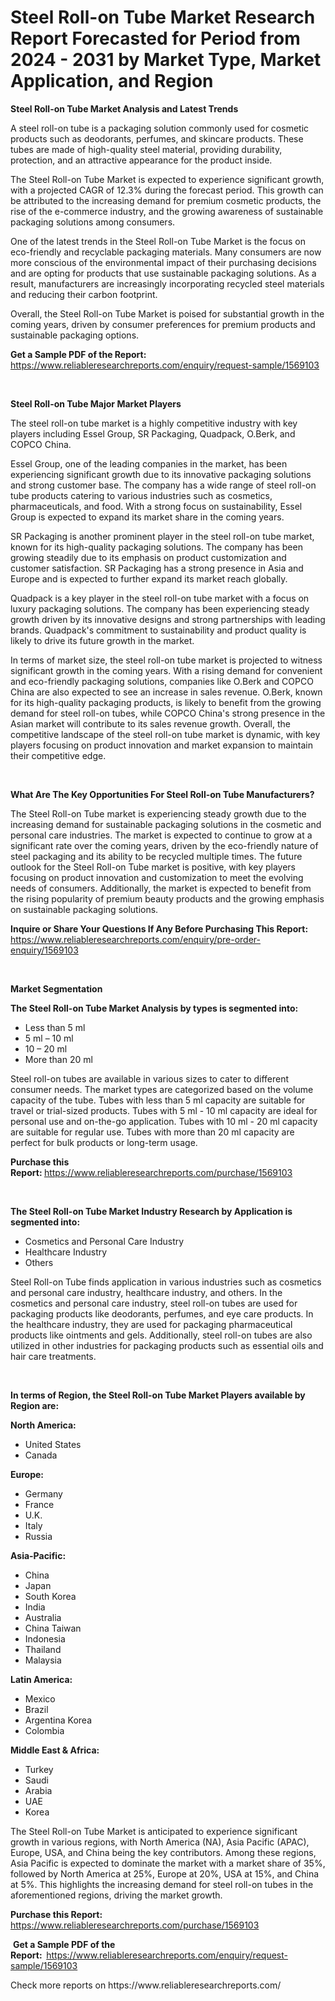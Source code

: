 <p><h1>Steel Roll-on Tube Market Research Report Forecasted for Period from 2024 -  2031 by Market Type, Market Application, and Region</h1></p><p><strong>Steel Roll-on Tube Market Analysis and Latest Trends</strong></p>
<p><p>A steel roll-on tube is a packaging solution commonly used for cosmetic products such as deodorants, perfumes, and skincare products. These tubes are made of high-quality steel material, providing durability, protection, and an attractive appearance for the product inside.</p><p>The Steel Roll-on Tube Market is expected to experience significant growth, with a projected CAGR of 12.3% during the forecast period. This growth can be attributed to the increasing demand for premium cosmetic products, the rise of the e-commerce industry, and the growing awareness of sustainable packaging solutions among consumers.</p><p>One of the latest trends in the Steel Roll-on Tube Market is the focus on eco-friendly and recyclable packaging materials. Many consumers are now more conscious of the environmental impact of their purchasing decisions and are opting for products that use sustainable packaging solutions. As a result, manufacturers are increasingly incorporating recycled steel materials and reducing their carbon footprint.</p><p>Overall, the Steel Roll-on Tube Market is poised for substantial growth in the coming years, driven by consumer preferences for premium products and sustainable packaging options.</p></p>
<p><strong>Get a Sample PDF of the Report:&nbsp;</strong> <a href="https://www.reliableresearchreports.com/enquiry/request-sample/1569103">https://www.reliableresearchreports.com/enquiry/request-sample/1569103</a></p>
<p>&nbsp;</p>
<p><strong>Steel Roll-on Tube Major Market Players</strong></p>
<p><p>The steel roll-on tube market is a highly competitive industry with key players including Essel Group, SR Packaging, Quadpack, O.Berk, and COPCO China. </p><p>Essel Group, one of the leading companies in the market, has been experiencing significant growth due to its innovative packaging solutions and strong customer base. The company has a wide range of steel roll-on tube products catering to various industries such as cosmetics, pharmaceuticals, and food. With a strong focus on sustainability, Essel Group is expected to expand its market share in the coming years.</p><p>SR Packaging is another prominent player in the steel roll-on tube market, known for its high-quality packaging solutions. The company has been growing steadily due to its emphasis on product customization and customer satisfaction. SR Packaging has a strong presence in Asia and Europe and is expected to further expand its market reach globally.</p><p>Quadpack is a key player in the steel roll-on tube market with a focus on luxury packaging solutions. The company has been experiencing steady growth driven by its innovative designs and strong partnerships with leading brands. Quadpack's commitment to sustainability and product quality is likely to drive its future growth in the market.</p><p>In terms of market size, the steel roll-on tube market is projected to witness significant growth in the coming years. With a rising demand for convenient and eco-friendly packaging solutions, companies like O.Berk and COPCO China are also expected to see an increase in sales revenue. O.Berk, known for its high-quality packaging products, is likely to benefit from the growing demand for steel roll-on tubes, while COPCO China's strong presence in the Asian market will contribute to its sales revenue growth. Overall, the competitive landscape of the steel roll-on tube market is dynamic, with key players focusing on product innovation and market expansion to maintain their competitive edge.</p></p>
<p>&nbsp;</p>
<p><strong>What Are The Key Opportunities For Steel Roll-on Tube Manufacturers?</strong></p>
<p><p>The Steel Roll-on Tube market is experiencing steady growth due to the increasing demand for sustainable packaging solutions in the cosmetic and personal care industries. The market is expected to continue to grow at a significant rate over the coming years, driven by the eco-friendly nature of steel packaging and its ability to be recycled multiple times. The future outlook for the Steel Roll-on Tube market is positive, with key players focusing on product innovation and customization to meet the evolving needs of consumers. Additionally, the market is expected to benefit from the rising popularity of premium beauty products and the growing emphasis on sustainable packaging solutions.</p></p>
<p><strong>Inquire or Share Your Questions If Any Before Purchasing This Report:</strong> <a href="https://www.reliableresearchreports.com/enquiry/pre-order-enquiry/1569103">https://www.reliableresearchreports.com/enquiry/pre-order-enquiry/1569103</a></p>
<p>&nbsp;</p>
<p><strong>Market Segmentation</strong></p>
<p><strong>The Steel Roll-on Tube Market Analysis by types is segmented into:</strong></p>
<p><ul><li>Less than 5 ml</li><li>5 ml – 10 ml</li><li>10 – 20 ml</li><li>More than 20 ml</li></ul></p>
<p><p>Steel roll-on tubes are available in various sizes to cater to different consumer needs. The market types are categorized based on the volume capacity of the tube. Tubes with less than 5 ml capacity are suitable for travel or trial-sized products. Tubes with 5 ml - 10 ml capacity are ideal for personal use and on-the-go application. Tubes with 10 ml - 20 ml capacity are suitable for regular use. Tubes with more than 20 ml capacity are perfect for bulk products or long-term usage.</p></p>
<p><strong>Purchase this Report:&nbsp;</strong><a href="https://www.reliableresearchreports.com/purchase/1569103">https://www.reliableresearchreports.com/purchase/1569103</a></p>
<p>&nbsp;</p>
<p><strong>The Steel Roll-on Tube Market Industry Research by Application is segmented into:</strong></p>
<p><ul><li>Cosmetics and Personal Care Industry</li><li>Healthcare Industry</li><li>Others</li></ul></p>
<p><p>Steel Roll-on Tube finds application in various industries such as cosmetics and personal care industry, healthcare industry, and others. In the cosmetics and personal care industry, steel roll-on tubes are used for packaging products like deodorants, perfumes, and eye care products. In the healthcare industry, they are used for packaging pharmaceutical products like ointments and gels. Additionally, steel roll-on tubes are also utilized in other industries for packaging products such as essential oils and hair care treatments.</p></p>
<p>&nbsp;</p>
<p><strong>In terms of Region, the Steel Roll-on Tube Market Players available by Region are:</strong></p>
<p>
    <p> <strong> North America: </strong>
        <ul>
            <li>United States</li>
            <li>Canada</li>
        </ul>
        </p> 
    <p> <strong> Europe: </strong>
        <ul>
            <li>Germany</li>
            <li>France</li>
            <li>U.K.</li>
            <li>Italy</li>
            <li>Russia</li>
        </ul>
        </p> 
    <p> <strong> Asia-Pacific: </strong>
        <ul>
            <li>China</li>
            <li>Japan</li>
            <li>South Korea</li>
            <li>India</li>
            <li>Australia</li>
            <li>China Taiwan</li>
            <li>Indonesia</li>
            <li>Thailand</li>
            <li>Malaysia</li>
        </ul>
        </p> 
    <p> <strong> Latin America: </strong>
        <ul>
            <li>Mexico</li>
            <li>Brazil</li>
            <li>Argentina Korea</li>
            <li>Colombia</li>
        </ul>
        </p> 
    <p> <strong> Middle East & Africa: </strong>
        <ul>
            <li>Turkey</li>
            <li>Saudi</li>
            <li>Arabia</li>
            <li>UAE</li>
            <li>Korea</li>
        </ul>
    </p>
    </p>
<p><p>The Steel Roll-on Tube Market is anticipated to experience significant growth in various regions, with North America (NA), Asia Pacific (APAC), Europe, USA, and China being the key contributors. Among these regions, Asia Pacific is expected to dominate the market with a market share of 35%, followed by North America at 25%, Europe at 20%, USA at 15%, and China at 5%. This highlights the increasing demand for steel roll-on tubes in the aforementioned regions, driving the market growth.</p></p>
<p><strong>Purchase this Report: </strong><a href="https://www.reliableresearchreports.com/purchase/1569103">https://www.reliableresearchreports.com/purchase/1569103</a></p>
<p>&nbsp;<strong>Get a Sample PDF of the Report:&nbsp;&nbsp;</strong><a href="https://www.reliableresearchreports.com/enquiry/request-sample/1569103">https://www.reliableresearchreports.com/enquiry/request-sample/1569103</a></p>
<p><strong></strong></p>
<p>Check more reports on https://www.reliableresearchreports.com/</p>